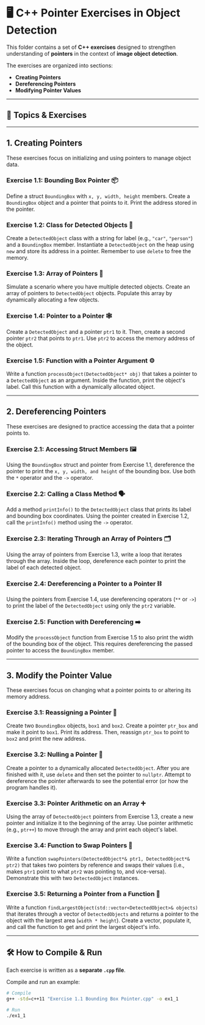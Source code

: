 # 🖥️ C++ Pointer Exercises in Object Detection

This folder contains a set of **C++ exercises** designed to strengthen understanding of **pointers** in the context of **image object detection**.  

The exercises are organized into sections: 

- **Creating Pointers**  
- **Dereferencing Pointers**  
- **Modifying Pointer Values**

---

## 📝 Topics & Exercises

---

## 1. Creating Pointers
These exercises focus on initializing and using pointers to manage object data.

### Exercise 1.1: Bounding Box Pointer 📦  
Define a struct `BoundingBox` with `x, y, width, height` members. Create a `BoundingBox` object and a pointer that points to it. Print the address stored in the pointer.

### Exercise 1.2: Class for Detected Objects 🤖  
Create a `DetectedObject` class with a string for label (e.g., `"car"`, `"person"`) and a `BoundingBox` member. Instantiate a `DetectedObject` on the heap using `new` and store its address in a pointer. Remember to use `delete` to free the memory.

### Exercise 1.3: Array of Pointers 📝  
Simulate a scenario where you have multiple detected objects. Create an array of pointers to `DetectedObject` objects. Populate this array by dynamically allocating a few objects.

### Exercise 1.4: Pointer to a Pointer 🕸️  
Create a `DetectedObject` and a pointer `ptr1` to it. Then, create a second pointer `ptr2` that points to `ptr1`. Use `ptr2` to access the memory address of the object.

### Exercise 1.5: Function with a Pointer Argument ⚙️  
Write a function `processObject(DetectedObject* obj)` that takes a pointer to a `DetectedObject` as an argument. Inside the function, print the object's label. Call this function with a dynamically allocated object.

---

## 2. Dereferencing Pointers
These exercises are designed to practice accessing the data that a pointer points to.

### Exercise 2.1: Accessing Struct Members 🖼️  
Using the `BoundingBox` struct and pointer from Exercise 1.1, dereference the pointer to print the `x, y, width, and height` of the bounding box. Use both the `*` operator and the `->` operator.

### Exercise 2.2: Calling a Class Method 🗣️  
Add a method `printInfo()` to the `DetectedObject` class that prints its label and bounding box coordinates. Using the pointer created in Exercise 1.2, call the `printInfo()` method using the `->` operator.

### Exercise 2.3: Iterating Through an Array of Pointers 🗂️  
Using the array of pointers from Exercise 1.3, write a loop that iterates through the array. Inside the loop, dereference each pointer to print the label of each detected object.

### Exercise 2.4: Dereferencing a Pointer to a Pointer ⛓️  
Using the pointers from Exercise 1.4, use dereferencing operators (`**` or `->`) to print the label of the `DetectedObject` using only the `ptr2` variable.

### Exercise 2.5: Function with Dereferencing ➡️  
Modify the `processObject` function from Exercise 1.5 to also print the width of the bounding box of the object. This requires dereferencing the passed pointer to access the `BoundingBox` member.

---

## 3. Modify the Pointer Value
These exercises focus on changing what a pointer points to or altering its memory address.

### Exercise 3.1: Reassigning a Pointer 🔄  
Create two `BoundingBox` objects, `box1` and `box2`. Create a pointer `ptr_box` and make it point to `box1`. Print its address. Then, reassign `ptr_box` to point to `box2` and print the new address.

### Exercise 3.2: Nulling a Pointer 🚫  
Create a pointer to a dynamically allocated `DetectedObject`. After you are finished with it, use `delete` and then set the pointer to `nullptr`. Attempt to dereference the pointer afterwards to see the potential error (or how the program handles it).

### Exercise 3.3: Pointer Arithmetic on an Array ➕  
Using the array of `DetectedObject` pointers from Exercise 1.3, create a new pointer and initialize it to the beginning of the array. Use pointer arithmetic (e.g., `ptr++`) to move through the array and print each object's label.

### Exercise 3.4: Function to Swap Pointers 🤝  
Write a function `swapPointers(DetectedObject*& ptr1, DetectedObject*& ptr2)` that takes two pointers by reference and swaps their values (i.e., makes `ptr1` point to what `ptr2` was pointing to, and vice-versa). Demonstrate this with two `DetectedObject` instances.

### Exercise 3.5: Returning a Pointer from a Function 🎁  
Write a function `findLargestObject(std::vector<DetectedObject>& objects)` that iterates through a vector of `DetectedObjects` and returns a pointer to the object with the largest area (`width * height`). Create a vector, populate it, and call the function to get and print the largest object's info.

---

## 🛠️ How to Compile & Run

Each exercise is written as a **separate `.cpp` file**.

Compile and run an example:

```bash
# Compile
g++ -std=c++11 "Exercise 1.1 Bounding Box Pointer.cpp" -o ex1_1

# Run
./ex1_1
